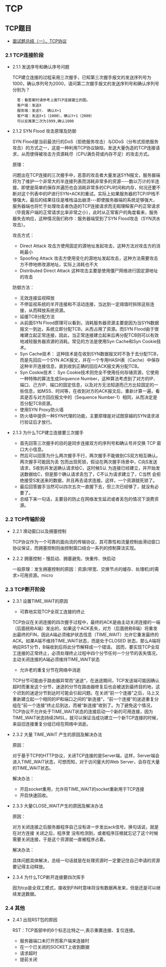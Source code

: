 # TCP

## TCP题目

* [面试题总结（一）、TCP协议](https://www.cnblogs.com/wulala1119/p/4749892.html)

### 2.1 TCP连接阶段

* 2.1.1 发送序号和确认序号问题

    TCP建立连接的过程采用三次握手，已知第三次握手报文的发送序列号为1000，确认序列号为2000，请问第二次握手报文的发送序列号和确认序列号分别为？

        答：看答案时请参考上面TCP连接建立的图。
        客户端：发送X
        服务端：发送Y， 确认X+1
        客户端：发送X+1（1000），确认Y+1（2000）
        可以反推第二次为1999,确认1000

* 2.1.2 SYN Flood 攻击原理及防御

    SYN Flood是当前最流行的DoS（拒绝服务攻击）与DDoS（分布式拒绝服务攻击）的方式之一，这是一种利用TCP协议缺陷，发送大量伪造的TCP连接请求，从而使得被攻击方资源耗尽（CPU满负荷或内存不足）的攻击方式。

    原理：

    问题出在TCP连接的三次握手中，恶意的攻击者大量发送SYN报文，服务器端将为了维护一个非常大的半连接列表而消耗非常多的资源----数以万计的半连接，即使是简单的保存并遍历也会消耗非常多的CPU时间和内存，何况还要不断对这个列表中的IP进行SYN+ACK的重试。实际上如果服务器的TCP/IP栈不够强大，最后的结果往往是堆栈溢出崩溃---即使服务器端的系统足够强大，服务器端也将忙于处理攻击者伪造的TCP连接请求而无暇理睬客户的正常请求（毕竟客户端的正常请求比率非常之小），此时从正常客户的角度看来，服务器失去响应，这种情况我们称作：服务器端受到了SYN Flood攻击（SYN洪水攻击）。

    攻击方式：

    * Direct Attack 攻击方使用固定的源地址发起攻击，这种方法对攻击方的消耗最小
    * Spoofing Attack 攻击方使用变化的源地址发起攻击，这种方法需要攻击方不停地修改源地址，实际上消耗也不大
    * Distributed Direct Attack 这种攻击主要是使用僵尸网络进行固定源地址的攻击

    防御方法：

    * 无效连接监视释放
    * 不停监视系统的半开连接和不活动连接，当达到一定阈值时拆除这些连接，从而释放系统资源。
    * 延缓TCB分配方法
    * 从前面SYN Flood原理可以看到，消耗服务器资源主要是因为当SYN数据报文一到达，系统立即分配TCB，从而占用了资源。而SYN Flood由于很难建立起正常连接，因此，当正常连接建立起来后再分配TCB则可以有效地减轻服务器资源的消耗。常见的方法是使用Syn Cache和Syn Cookie技术。
    * Syn Cache技术：
    这种技术是在收到SYN数据报文时不急于去分配TCB，而是先回应一个SYN ACK报文，并在一个专用HASH表（Cache）中保存这种半开连接信息，直到收到正确的回应ACK报文再分配TCB。
    * Syn Cookie技术：
    Syn Cookie技术则完全不使用任何存储资源，它使用一种特殊的算法生成Sequence Number，这种算法考虑到了对方的IP、端口、己方IP、端口的固定信息，以及对方无法知道而己方比较固定的一些信息，如MSS、时间等，在收到对方的ACK报文后，重新计算一遍，看其是否与对方回应报文中的（Sequence Number-1）相同，从而决定是否分配TCB资源。
    * 使用SYN Proxy防火墙
    * 防火墙中提供一种SYN代理的功能，主要原理是对试图穿越的SYN请求进行验证后才放行。

* 2.1.3 为什么TCP建立连接要三次握手

    * 首先回答三次握手的目的是同步连接双方的序列号和确认号并交换 TCP 窗口大小信息。
    * 然后可以回答为什么两次握手不行，两次握手不能做到CS双方相互确认。两次握手可能因为丢    包而出现死锁，假设在两次握手场景中，C向S发送请求，S收到并发送确认请求给C，这时候S认 为连接已经建立，并开始发送数据给C，但是那个确认请求丢包了，C不认为请求建立了，C当然  会拒绝接受S发送来的数据，并且再去请求连接。这样，一个资源就死锁了。
    * 最后回答握手当然可以四次五次一直握下去，但三次已经够了，就没有必要了。
    * 总结下来一句话，主要目的防止在网络发生延迟或者丢包的情况下浪费资源。

### 2.2 TCP传输阶段

* 2.2.1 滑动窗口以及拥塞控制

    TCP协议作为一个可靠的面向流的传输协议，其可靠性和流量控制由滑动窗口协议保证，而拥塞控制则由控制窗口结合一系列的控制算法实现。

* 2.2.2 拥塞控制 - 慢启动、拥塞避免、快重传、快启动

    一般原理：发生拥塞控制的原因：资源(带宽、交换节点的缓存、处理机)的需求>可用资源。micro

### 2.3 TCP断开阶段

* 2.3.1 设置TIME_WAIT的原因

    * 可靠地实现TCP全双工连接的终止

    TCP协议在关闭连接的四次握手过程中，最终的ACK是由主动关闭连接的一端（后面统称A端）发出的，如果这个ACK丢失，对方（后面统称B端）将重发出最终的FIN，因此A端必须维护状态信息（TIME_WAIT）允许它重发最终的ACK。如果A端不维持TIME_WAIT状态，而是处于CLOSED 状态，那么A端将响应RST分节，B端收到后将此分节解释成一个错误。
    因而，要实现TCP全双工连接的正常终止，必须处理终止过程中四个分节任何一个分节的丢失情况，主动关闭连接的A端必须维持TIME_WAIT状态

    * 允许老的重复分节在网络中消逝

    TCP分节可能由于路由器异常而“迷途“，在迷途期间，TCP发送端可能因确认超时而重发这个分节，迷途的分节在路由器修复后也会被送到最终目的地，这个迟到的迷途分节到达时可能会引起问题。在关闭“前一个连接”之后，马上又重新建立起一个相同的IP和端口之间的“新连接”，“前一个连接”的迷途重复分组在“前一个连接”终止后到达，而被“新连接”收到了。为了避免这个情况，TCP协议不允许处于TIME_WAIT状态的连接启动一个新的可用连接，因为TIME_WAIT状态持续2MSL，就可以保证当成功建立一个新TCP连接的时候，来自旧连接重复分组已经在网络中消逝。

* 2.3.2 大量 TIME_WAIT 产生的原因及解决办法

    原因：

    对于基于TCP的HTTP协议，关闭TCP连接的是Server端，这样，Server端会进入TIME_WAIT状态，可想而知，对于访问量大的Web Server，会存在大量的TIME_WAIT状态。

    解决办法：

    * 开启socket重用，允许将TIME_WAIT的socket重新用于TCP连接
    * 开启快速回收。

* 2.3.3 大量CLOSE_WAIT产生的原因及解决办法

    原因：

    对方关闭连接之后服务器程序自己没有进一步发出ack信号。换句话说，就是在对方连接 关闭之后，程序里 没有检测到，或者程序压根就忘记了这个时候需要关闭连接，于是这个资源就一直被程序占着。

    解决办法：

    具体问题具体解决，总结一句话就是在处理资源时一定要记住自己申请的资源要记得主动释放。

* 2.3.4 为什么TCP断开连接要四次挥手

    因为tcp是全双工模式，接收到FIN时意味将没有数据再发来，但是还是可以继续发送数据。

### 2.4 其他

* 2.4.1 出现RST包的原因

    RST：TCP首部中的6个标志比特之一,表示重置连接、复位连接。

    * 服务器端口未打开而客户端来连接时
    * 在一个已关闭的SOCKET上收到数据
    * 请求超时
    * 提前关闭
